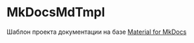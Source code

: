 # MkDocsMdTmpl

Шаблон проекта документации на базе [Material for MkDocs](https://squidfunk.github.io/mkdocs-material/)
